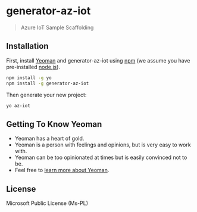 # generator-az-iot
> Azure IoT Sample Scaffolding

## Installation

First, install [Yeoman](http://yeoman.io) and generator-az-iot using [npm](https://www.npmjs.com/) (we assume you have pre-installed [node.js](https://nodejs.org/)).

```bash
npm install -g yo
npm install -g generator-az-iot
```

Then generate your new project:

```bash
yo az-iot
```

## Getting To Know Yeoman

 * Yeoman has a heart of gold.
 * Yeoman is a person with feelings and opinions, but is very easy to work with.
 * Yeoman can be too opinionated at times but is easily convinced not to be.
 * Feel free to [learn more about Yeoman](http://yeoman.io/).

## License

Microsoft Public License (Ms-PL)